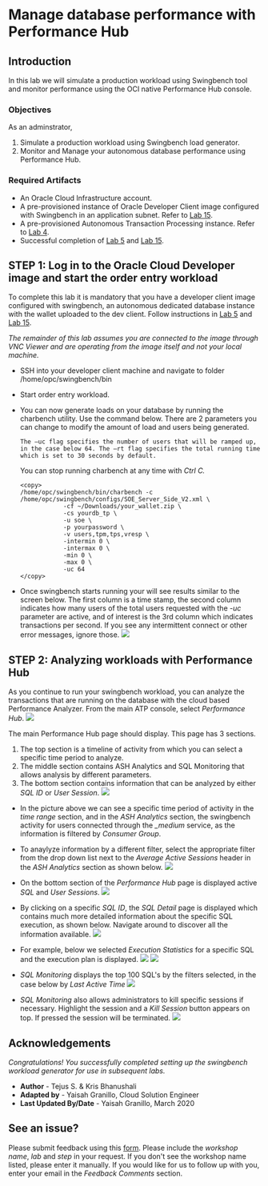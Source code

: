 # Manage database performance with Performance Hub 


## Introduction
In this lab we will simulate a production workload using Swingbench tool and monitor performance using the OCI native Performance Hub console.

### Objectives

As an adminstrator,
1. Simulate a production workload using Swingbench load generator.
2. Monitor and Manage your autonomous database performance using Performance Hub.


### Required Artifacts

- An Oracle Cloud Infrastructure account.
- A pre-provisioned instance of Oracle Developer Client image configured with Swingbench in an application subnet. Refer to [Lab 15](?lab=lab-15-build-always-on-applications).
- A pre-provisioned Autonomous Transaction Processing instance. Refer to [Lab 4](?lab=lab-4-provisioning-databases).
- Successful completion of [Lab 5](?lab=lab-5-configuring-development-system) and [Lab 15](?lab=lab-15-build-always-on-applications).

## STEP 1: Log in to the Oracle Cloud Developer image and start the order entry workload

To complete this lab it is mandatory that you have a developer client image configured with swingbench, an autonomous dedicated database instance with the wallet uploaded to the dev client. Follow instructions in [Lab 5](?lab=lab-5-configuring-development-system) and [Lab 15](?lab=lab-15-build-always-on-applications).

*The remainder of this lab assumes you are connected to the image through VNC Viewer and are operating from the image itself and not your local machine.*

- SSH into your developer client machine and navigate to folder /home/opc/swingbench/bin

- Start order entry workload.

- You can now generate loads on your database by running the charbench utility.  Use the command below. There are 2 parameters you can change to modify the amount of load and users being generated. 
  
  ``The –uc flag specifies the number of users that will be ramped up, in the case below 64. The –rt flag specifies the total running time which is set to 30 seconds by default.``  
  
  You can stop running charbench at any time with *Ctrl C.*

    ```
    <copy>
    /home/opc/swingbench/bin/charbench -c /home/opc/swingbench/configs/SOE_Server_Side_V2.xml \
                -cf ~/Downloads/your_wallet.zip \
                -cs yourdb_tp \
                -u soe \
                -p yourpassword \
                -v users,tpm,tps,vresp \
                -intermin 0 \
                -intermax 0 \
                -min 0 \
                -max 0 \
                -uc 64 
    </copy>
    ```

- Once swingbench starts running your will see results similar to the screen below. The first column is a time stamp, the second column indicates how many users of the total users requested with the *-uc* parameter are active, and of interest is the 3rd column which indicates transactions per second. If you see any intermittent connect or other error messages, ignore those.
    ![](./images/swingbenchoutput.jpeg " ")



## STEP 2: Analyzing workloads with Performance Hub

As you continue to run your swingbench workload, you can analyze the transactions that are running on the database with the cloud based Performance Analyzer. From the main ATP console, select *Performance Hub*.
    ![](./images/scalinginp.jpeg " ")

The main Performance Hub page should display. This page has 3 sections. 
1. The top section is a timeline of activity from which you can select a specific time period to analyze.
2. The middle section contains ASH Analytics and SQL Monitoring that allows analysis by different parameters.
3. The bottom section contains information that can be analyzed by either *SQL ID* or *User Session*.
    ![](./images/perf1.jpeg " ")

- In the picture above we can see a specific time period of activity in the *time range* section, and in the *ASH Analytics* section, the swingbench activity for users connected through the *\_medium* service, as the information is filtered by *Consumer Group*.

- To anaylyze information by a different filter, select the appropriate filter from the drop down list next to the *Average Active Sessions* header in the *ASH Analytics* section as shown below.
    ![](./images/perf4.jpeg " ")

- On the bottom section of the *Performance Hub* page is displayed active *SQL* and *User Sessions*.
    ![](./images/perf2.jpeg " ")

- By clicking on a specific *SQL ID*, the *SQL Detail* page is displayed which contains much  more detailed information about the specific SQL execution, as shown below. Navigate around to discover all the information available.
    ![](./images/perf3.jpeg " ")

- For example, below we selected *Execution Statistics* for a specific SQL and the execution plan is displayed. 
    ![](./images/executionplan.jpeg " ")
    ![](./images/indexcount.jpeg " ")

- *SQL Monitoring* displays the top 100 SQL's by the filters selected, in the case below by *Last Active Time*
    ![](./images/perf5.jpeg " ")

- *SQL Monitoring* also allows administrators to kill specific sessions if necessary. Highlight the session and a *Kill Session* button appears on top. If pressed the session will be terminated.
    ![](./images/sqlmonitoring.jpeg " ")


## Acknowledgements
*Congratulations! You successfully completed setting up the swingbench workload generator for use in subsequent labs.*

- **Author** - Tejus S. & Kris Bhanushali
- **Adapted by** -  Yaisah Granillo, Cloud Solution Engineer
- **Last Updated By/Date** - Yaisah Granillo, March 2020

## See an issue?
Please submit feedback using this [form](https://apexapps.oracle.com/pls/apex/f?p=133:1:::::P1_FEEDBACK:1). Please include the *workshop name*, *lab* and *step* in your request.  If you don't see the workshop name listed, please enter it manually. If you would like for us to follow up with you, enter your email in the *Feedback Comments* section. 